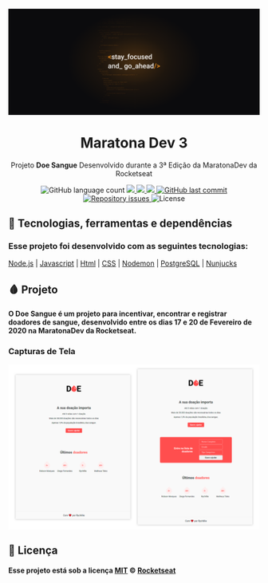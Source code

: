 <img src="./public/others/Wallpapers/Wallpaper MaratonaDev 3 - 2560x1080.png" align="center"></img>
<h1 align="center">Maratona Dev 3</h1>
<p align="center">Projeto <strong>Doe Sangue</strong> Desenvolvido durante a 3ª Edição da MaratonaDev da Rocketseat</p>

<p align="center">
    <img alt="GitHub language count" src="https://img.shields.io/github/languages/count/Rychillie/MaratonaDev-3.0.svg">
    <a aria-label="Versão do Node" href="https://github.com/nodejs/node/blob/master/doc/changelogs/CHANGELOG_V12.md#12.14.1">
        <img src="https://img.shields.io/badge/node.js@lts-12.14.1-informational?logo=Node.JS"></img>
    </a>
    <a aria-label="Completo" href="https://rocketseat.com.br/maratonadev/aulas/3.0?aula=2">
        <img src="https://img.shields.io/badge/MaratonaDev-done-orange?logo=data:image/png;base64,iVBORw0KGgoAAAANSUhEUgAAABAAAAAQCAMAAAAoLQ9TAAAALVBMVEVHcExxWsF0XMJzXMJxWcFsUsD///9jRrzY0u6Xh9Gsn9n39fyMecy0qd2bjNJWBT0WAAAABHRSTlMA2Do606wF2QAAAGlJREFUGJVdj1cWwCAIBLEsRU3uf9xobDH8+GZwUYi8i6ucJwrxKE+7D0G9Q4vlYqtmCSjndr4CgCgzlyFgfKfKCVO0LrPKjmiqMxGXkJwNnXskqWG+1oSM+BSwD8f29YLNjvx/OQrn+g99oQSoNmt3PgAAAABJRU5ErkJggg=="></img>
    </a>
    <a aria-label="Repo Size" href="README.md">
        <img src="https://img.shields.io/github/repo-size/Rychillie/MaratonaDev-3.0.svg"></img>
    </a>
    <a href="https://github.com/Rychillie/MaratonaDev-3.0/commits/master">
        <img alt="GitHub last commit" src="https://img.shields.io/github/last-commit/Rychillie/MaratonaDev-3.0.svg">
    </a>
    <a href="https://github.com/Rychillie/MaratonaDev-3.0/issues">
        <img alt="Repository issues" src="https://img.shields.io/github/issues/Rychillie/MaratonaDev-3.0.svg">
    </a>

  <img alt="License" src="https://img.shields.io/badge/license-MIT-brightgreen">
</p>

## :rocket: Tecnologias, ferramentas e dependências

### Esse projeto foi desenvolvido com as seguintes tecnologias:

[Node.js](https://nodejs.org/en/)
| [Javascript](https://developer.mozilla.org/pt-BR/docs/Aprender/JavaScript)
| [Html](https://tableless.com.br/o-que-html-basico/)
| [CSS](https://www.w3schools.com/css/)
| [Nodemon](https://nodemon.io/)
| [PostgreSQL](https://www.postgresql.org/)
| [Nunjucks](https://mozilla.github.io/nunjucks/)

## 🩸 Projeto

#### O Doe Sangue é um projeto para incentivar, encontrar e registrar doadores de sangue, desenvolvido entre os dias 17 e 20 de Fevereiro de 2020 na MaratonaDev da Rocketseat.

### Capturas de Tela
<img align="center" src="./public/others/screencapture.png"></img>

## :memo: Licença

#### Esse projeto está sob a licença [MIT](./LICENSE) &copy; [Rocketseat](https://rocketseat.com.br/)

